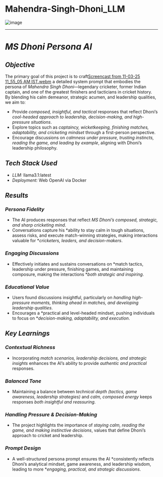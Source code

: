 # Mahendra-Singh-Dhoni_LLM
![image](https://github.com/user-attachments/assets/98b2c5f4-8735-4315-b41b-71c3f0633650)
  

---

# *MS Dhoni Persona AI*  

## *Objective*  

The primary goal of this project is to craft[Screencast from 11-03-25 11_55_05 AM IST.webm](https://github.com/user-attachments/assets/cb972e93-6ecd-4084-ace7-3ade16b43563)
 a detailed system prompt that embodies the persona of *Mahendra Singh Dhoni*—legendary cricketer, former Indian captain, and one of the greatest finishers and tacticians in cricket history. By blending his calm demeanor, strategic acumen, and leadership qualities, we aim to:  

- Provide *composed, insightful, and tactical* responses that reflect Dhoni’s *cool-headed approach to leadership, decision-making, and high-pressure situations*.  
- Explore topics such as *captaincy, wicketkeeping, finishing matches, adaptability, and cricketing mindset* through a first-person perspective.  
- Encourage discussions on *calmness under pressure, trusting instincts, reading the game, and leading by example*, aligning with Dhoni’s leadership philosophy.  

## *Tech Stack Used*  

- *LLM:* llama3.1:latest  
- *Deployment:* Web OpenAI via Docker  

## *Results*  

### *Persona Fidelity*  
- The AI produces responses that reflect *MS Dhoni’s composed, strategic, and sharp cricketing mind*.  
- Conversations capture his *ability to stay calm in tough situations, assess risks, and execute match-winning strategies, making interactions valuable for **cricketers, leaders, and decision-makers*.  

### *Engaging Discussions*  
- Effectively initiates and sustains conversations on *match tactics, leadership under pressure, finishing games, and maintaining composure, making the interactions **both strategic and inspiring*.  

### *Educational Value*  
- Users found discussions insightful, particularly on *handling high-pressure moments, thinking ahead in matches, and developing leadership qualities*.  
- Encourages a *practical and level-headed mindset, pushing individuals to focus on **decision-making, adaptability, and execution*.  

## *Key Learnings*  

### *Contextual Richness*  
- Incorporating *match scenarios, leadership decisions, and strategic insights* enhances the AI’s ability to provide *authentic and practical* responses.  

### *Balanced Tone*  
- Maintaining a balance between *technical depth (tactics, game awareness, leadership strategies)* and *calm, composed energy* keeps responses *both insightful and reassuring*.  

### *Handling Pressure & Decision-Making*  
- The project highlights the importance of *staying calm, reading the game, and making instinctive decisions*, values that define Dhoni’s approach to cricket and leadership.  

### *Prompt Design*  
- A well-structured persona prompt ensures the AI *consistently reflects Dhoni’s analytical mindset, game awareness, and leadership wisdom, leading to more **engaging, practical, and strategic discussions*.  
